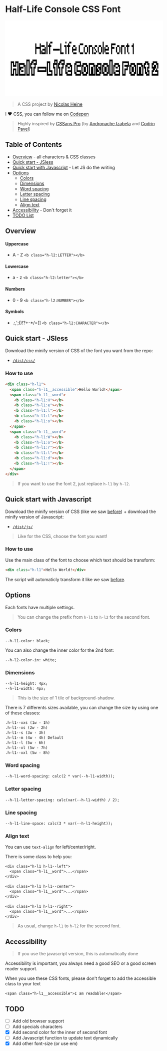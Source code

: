 # Half-Life Console CSS Font

<img alt="Font specimen" src="https://github.com/NicolasHeine/Half-Life-Console-Fonts-CSS/blob/master/img/fonts.jpg?raw=true" />

> A CSS project by [Nicolas Heine](http:www.nicolasheine.fr)

I ❤️ CSS, you can follow me on [Codepen](https://codepen.io/nicolasheine/)

> Highly inspired by [CSSans Pro](https://github.com/ZeroSpree/CSSans.Pro) (by [Andronache Izabela](https://www.instagram.com/izadraws/) and [Codrin Pavel](https://twitter.com/zerospree))

## Table of Contents

* [Overview](#overview) - all characters & CSS classes
* [Quick start - JSless](#quick-start---jsless)
* [Quick start with Javascript](#quick-start-with-javascript) - Let JS do the writing
* [Options](#options)
  * [Colors](#colors)
  * [Dimensions](#dimensions)
  * [Word spacing](#word-spacing)
  * [Letter spacing](#letter-spacing)
  * [Line spacing](#line-height)
  * [Align text](#align-text)
* [Accessibility](#accessibility) - Don't forget it
* [TODO List](#todo)

## Overview

#### Uppercase
* A - Z `<b class="h-l2:LETTER"></b>`

#### Lowercase
* a - z `<b class="h-l2:letter"></b>`

#### Numbers
* 0 - 9 `<b class="h-l2:NUMBER"></b>`

#### Symbols
* .:,';()!?+-\*/=[] `<b class="h-l2:CHARACTER"></b>`

## Quick start - JSless

Download the minify version of CSS of the font you want from the repo:
* [`/dist/css/`](https://github.com/NicolasHeine/Half-Life-Console-Fonts-CSS/tree/master/dist/css)

### How to use

```html
<div class="h-l1">
  <span class="h-l1__accessible">Hello World!</span>
  <span class="h-l1__word">
    <b class="h-l1:H"></b>
    <b class="h-l1:e"></b>
    <b class="h-l1:l"></b>
    <b class="h-l1:l"></b>
    <b class="h-l1:o"></b>
  </span>
  <span class="h-l1__word">
    <b class="h-l1:W"></b>
    <b class="h-l1:o"></b>
    <b class="h-l1:r"></b>
    <b class="h-l1:l"></b>
    <b class="h-l1:d"></b>
    <b class="h-l1:!"></b>
  </span>
</div>
```

> If you want to use the font 2, just replace `h-l1` by `h-l2`.

## Quick start with Javascript

Download the minify version of CSS (like we saw [before](#quick-start---jsless)) + download the minify version of Javascript:
* [`/dist/js/`](https://github.com/NicolasHeine/Half-Life-Console-Fonts-CSS/tree/master/dist/js)

> Like for the CSS, choose the font you want!

### How to use

Use the main class of the font to choose which text should be transform:
```html
<div class="h-l1">Hello World!</div>
```

The script will automaticly transform it like we saw [before](#quick-start---jsless).

## Options

Each fonts have multiple settings.

> You can change the prefix from `h-l1` to `h-l2` for the second font.

### Colors
```
--h-l1-color: black;
```

You can also change the inner color for the 2nd font:

```
--h-l2-color-in: white;
```

### Dimensions
```
--h-l1-height: 4px;
--h-l1-width: 4px;
```

> This is the size of 1 tile of background-shadow.

There is 7 differents sizes available, you can change the size by using one of these classes:

```
.h-l1--xxs (1w - 1h)
.h-l1--xs (2w - 2h)
.h-l1--s (3w - 3h)
.h-l1--m (4w - 4h) Default
.h-l1--l (5w - 6h)
.h-l1--xl (5w - 7h)
.h-l1--xxl (5w - 8h)
```

### Word spacing
```
--h-l1-word-spacing: calc(2 * var(--h-l1-width));
```

### Letter spacing
```
--h-l1-letter-spacing: calc(var(--h-l1-width) / 2);
```

### Line spacing
```
--h-l1-line-space: calc(3 * var(--h-l1-height));
```

### Align text
You can use `text-align` for left/center/right.

There is some class to help you:
```
<div class="h-l1 h-l1--left">
  <span class="h-l1__word">...</span>
</div>

<div class="h-l1 h-l1--center">
  <span class="h-l1__word">...</span>
</div>

<div class="h-l1 h-l1--right">
  <span class="h-l1__word">...</span>
</div>
```

> As usual, change `h-l1` to `h-l2` for the second font.

## Accessibility
> If you use the javascript version, this is automatically done

Accessibility is important, you always need a good SEO or a good screen reader support.

When you use these CSS fonts, please don't forget to add the accessible class to your text
```
<span class="h-l1__accessible">I am readable!</span>
```

## TODO
- [ ] Add old browser support
- [ ] Add specials characters
- [x] Add second color for the inner of second font
- [ ] Add Javascript function to update text dynamically
- [x] Add other font-size (or use em)
